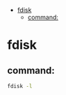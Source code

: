<!--ts-->
   * [fdisk](#fdisk)
      * [command:](#command)

<!-- Added by: gil_diy, at: Wed Dec  2 11:54:42 IST 2020 -->

<!--te-->

# fdisk

## command:

```bash
fdisk -l
```